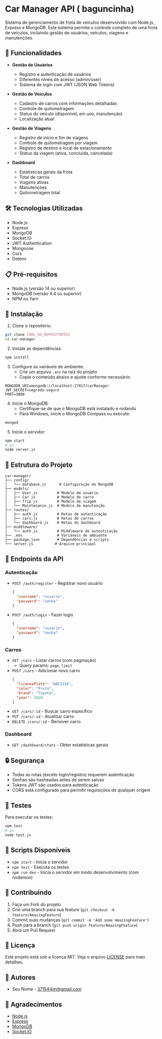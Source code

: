 # Car Manager API ( baguncinha)

Sistema de gerenciamento de frota de veículos desenvolvido com Node.js, Express e MongoDB. Este sistema permite o controle completo de uma frota de veículos, incluindo gestão de usuários, veículos, viagens e manutenções.

## 🚀 Funcionalidades

- **Gestão de Usuários**
  - Registro e autenticação de usuários
  - Diferentes níveis de acesso (admin/user)
  - Sistema de login com JWT (JSON Web Tokens)

- **Gestão de Veículos**
  - Cadastro de carros com informações detalhadas
  - Controle de quilometragem
  - Status do veículo (disponível, em uso, manutenção)
  - Localização atual

- **Gestão de Viagens**
  - Registro de início e fim de viagens
  - Controle de quilometragem por viagem
  - Registro de destino e local de estacionamento
  - Status da viagem (ativa, concluída, cancelada)

- **Dashboard**
  - Estatísticas gerais da frota
  - Total de carros
  - Viagens ativas
  - Manutenções
  - Quilometragem total

## 🛠️ Tecnologias Utilizadas

- Node.js
- Express
- MongoDB
- Socket.IO
- JWT Authentication
- Mongoose
- Cors
- Dotenv

## 📋 Pré-requisitos

- Node.js (versão 14 ou superior)
- MongoDB (versão 4.4 ou superior)
- NPM ou Yarn

## 🔧 Instalação

1. Clone o repositório:
```bash
git clone [URL_DO_REPOSITORIO]
cd car-manager
```

2. Instale as dependências:
```bash
npm install
```

3. Configure as variáveis de ambiente:
   - Crie um arquivo `.env` na raiz do projeto
   - Copie o conteúdo abaixo e ajuste conforme necessário:
```env
MONGODB_URI=mongodb://localhost:27017/carManager
JWT_SECRET=segredo-seguro
PORT=3000
```

4. Inicie o MongoDB:
   - Certifique-se de que o MongoDB está instalado e rodando
   - Para Windows, inicie o MongoDB Compass ou execute:
```bash
mongod
```

5. Inicie o servidor:
```bash
npm start
# ou
node server.js
```

## 📁 Estrutura do Projeto

```
car-manager/
├── config/
│   └── database.js      # Configuração do MongoDB
├── models/
│   ├── User.js         # Modelo de usuário
│   ├── Car.js          # Modelo de carro
│   ├── Trip.js         # Modelo de viagem
│   └── Maintenance.js  # Modelo de manutenção
├── routes/
│   ├── auth.js         # Rotas de autenticação
│   ├── cars.js         # Rotas de carros
│   └── dashboard.js    # Rotas do dashboard
├── middleware/
│   └── auth.js         # Middleware de autenticação
├── .env                # Variáveis de ambiente
├── package.json        # Dependências e scripts
└── server.js          # Arquivo principal
```

## 🔌 Endpoints da API

### Autenticação
- `POST /auth/register` - Registrar novo usuário
  ```json
  {
    "username": "usuario",
    "password": "senha"
  }
  ```
- `POST /auth/login` - Fazer login
  ```json
  {
    "username": "usuario",
    "password": "senha"
  }
  ```

### Carros
- `GET /cars` - Listar carros (com paginação)
  - Query params: `page`, `limit`
- `POST /cars` - Adicionar novo carro
  ```json
  {
    "licensePlate": "ABC1234",
    "color": "Preto",
    "brand": "Toyota",
    "year": 2020
  }
  ```
- `GET /cars/:id` - Buscar carro específico
- `PUT /cars/:id` - Atualizar carro
- `DELETE /cars/:id` - Remover carro

### Dashboard
- `GET /dashboard/stats` - Obter estatísticas gerais

## 🔒 Segurança

- Todas as rotas (exceto login/registro) requerem autenticação
- Senhas são hasheadas antes de serem salvas
- Tokens JWT são usados para autenticação
- CORS está configurado para permitir requisições de qualquer origem

## 🧪 Testes

Para executar os testes:
```bash
npm test
# ou
node test.js
```

## 📝 Scripts Disponíveis

- `npm start` - Inicia o servidor
- `npm test` - Executa os testes
- `npm run dev` - Inicia o servidor em modo desenvolvimento (com nodemon)

## 🤝 Contribuindo

1. Faça um Fork do projeto
2. Crie uma branch para sua feature (`git checkout -b feature/AmazingFeature`)
3. Commit suas mudanças (`git commit -m 'Add some AmazingFeature'`)
4. Push para a branch (`git push origin feature/AmazingFeature`)
5. Abra um Pull Request

## 📄 Licença

Este projeto está sob a licença MIT. Veja o arquivo [LICENSE](LICENSE) para mais detalhes.

## 👥 Autores

- Seu Nome - [371544jm@gmail.com](mailto:371544jm@gmail.com)

## 🙏 Agradecimentos

- [Node.js](https://nodejs.org/)
- [Express](https://expressjs.com/)
- [MongoDB](https://www.mongodb.com/)
- [Socket.IO](https://socket.io/) 
